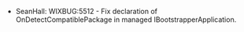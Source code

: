 * SeanHall: WIXBUG:5512 - Fix declaration of OnDetectCompatiblePackage in managed IBootstrapperApplication.
